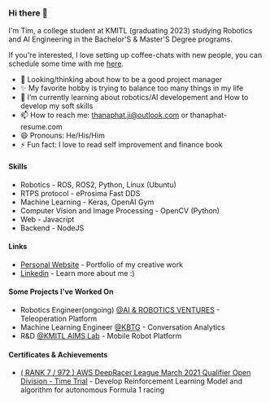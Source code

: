 ### Hi there 👋

I'm Tim, a college student at KMITL (graduating 2023) studying Robotics and AI Engineering in the Bachelor'S & Master'S Degree programs.

If you're interested, I love setting up coffee-chats with new people, you can schedule some time with me [here](https://calendly.com/tim-thanaphatj).

* 🔭 Looking/thinking about how to be a good project manager
* ✨ My favorite hobby is trying to balance too many things in my life
* 🌱 I’m currently learning about robotics/AI developement and How to develop my soft skills
* 📫 How to reach me: thanaphat.ji@outlook.com or thanaphat-resume.com
* 😄 Pronouns: He/His/Him
* ⚡ Fun fact: I love to read self improvement and finance book

#### Skills
* Robotics - ROS, ROS2, Python, Linux (Ubuntu)
* RTPS protocol - eProsima Fast DDS
* Machine Learning - Keras, OpenAI Gym
* Computer Vision and Image Processing - OpenCV (Python)
* Web - Javacript
* Backend - NodeJS

#### Links
* [Personal Website](http://thanaphat-resume.com) - Portfolio of my creative work
* [Linkedin](https://www.linkedin.com/in/thanaphat-jiamcharoendet/) - Learn more about me :)

#### Some Projects I've Worked On
* Robotics Engineer(ongoing) [@AI & ROBOTICS VENTURES](https://www.arv.co.th/) - Teleoperation Platform
* Machine Learning Engineer [@KBTG](https://www.kbtg.tech/contact) - Conversation Analytics
* R&D [@KMITL AIMS Lab](https://www.krai.io/) - Mobile Robot Platform

#### Certificates & Achievements
* [( RANK 7 / 972 ) AWS DeepRacer League March 2021 Qualifier Open Division - Time Trial](https://aws.amazon.com/deepracer/schedule-and-standings/leaderboard-2021-03-open/) - Develop Reinforcement Learning Model and algorithm for autonomous Formula 1 racing 
<!--
**Tim-ThanaphatJ/Tim-ThanaphatJ** is a ✨ _special_ ✨ repository because its `README.md` (this file) appears on your GitHub profile.

Here are some ideas to get you started:

- 🔭 I’m currently working on ...
- 🌱 I’m currently learning ...
- 👯 I’m looking to collaborate on ...
- 🤔 I’m looking for help with ...
- 💬 Ask me about ...
- 📫 How to reach me: ...
- 😄 Pronouns: ...
- ⚡ Fun fact: ...
-->
